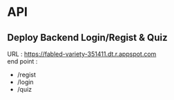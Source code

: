 # API
## Deploy Backend Login/Regist & Quiz
URL : https://fabled-variety-351411.dt.r.appspot.com
<br />
end point : 
* /regist
* /login
* /quiz
